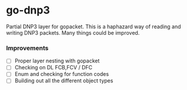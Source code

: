 # go-dnp3

Partial DNP3 layer for gopacket. This is a haphazard way of reading and writing DNP3 packets. Many things could be improved.

### Improvements

* [ ] Proper layer nesting with gopacket
* [ ] Checking on DL FCB,FCV / DFC
* [ ] Enum and checking for function codes
* [ ] Building out all the different object types